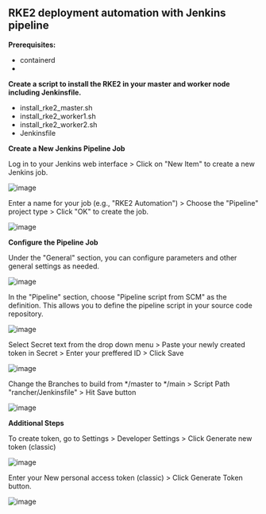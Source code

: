 ## RKE2 deployment automation with Jenkins pipeline

**Prerequisites:**

- containerd
- 

**Create a script to install the RKE2 in your master and worker node including Jenkinsfile.**

- install_rke2_master.sh
- install_rke2_worker1.sh
- install_rke2_worker2.sh
- Jenkinsfile

**Create a New Jenkins Pipeline Job**

Log in to your Jenkins web interface > Click on "New Item" to create a new Jenkins job.
  
![image](https://github.com/lherbeng/kubernetes/assets/72662912/b102f286-5c54-4086-869b-33f9ac09336a)

Enter a name for your job (e.g., "RKE2 Automation") > Choose the "Pipeline" project type > Click "OK" to create the job.

![image](https://github.com/lherbeng/kubernetes/assets/72662912/66153ab3-c496-4fc7-9b67-3c0c9be02004)

**Configure the Pipeline Job**

Under the "General" section, you can configure parameters and other general settings as needed.

![image](https://github.com/lherbeng/kubernetes/assets/72662912/67e7a9ff-56c9-4c32-abe0-042fa8040878)

In the "Pipeline" section, choose "Pipeline script from SCM" as the definition. This allows you to define the pipeline script in your source code repository.

![image](https://github.com/lherbeng/kubernetes/assets/72662912/09000a2a-6b74-4bef-8233-4dd3be645897)


Select Secret text from the drop down menu > Paste your newly created token in Secret > Enter your preffered ID > Click Save

![image](https://github.com/lherbeng/kubernetes/assets/72662912/24db037b-9797-42b1-a96c-ca0e06cdf69b)

Change the Branches to build from */master to */main > Script Path "rancher/Jenkinsfile" > Hit Save button

![image](https://github.com/lherbeng/kubernetes/assets/72662912/8eade637-452d-44c2-b877-a469c48f9f14)

**Additional Steps**

To create token, go to Settings > Developer Settings > Click Generate new token (classic)

![image](https://github.com/lherbeng/kubernetes/assets/72662912/1c2c36e2-1333-4ca1-a7e9-ac3f926cb8eb)

Enter your New personal access token (classic) > Click Generate Token button.

![image](https://github.com/lherbeng/kubernetes/assets/72662912/59c07974-3cb1-4b0e-980b-31fdb01fe7d0)



